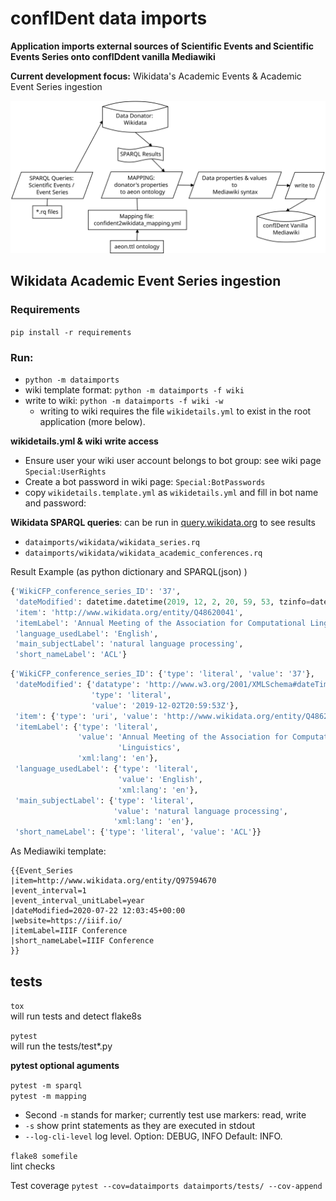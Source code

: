 # confIDent data imports 
**Application imports external sources of Scientific Events and Scientific Events Series onto confIDdent vanilla Mediawiki**

**Current development focus:**  Wikidata's Academic Events & Academic Event Series ingestion

![](docs/data_imports.svg)


## Wikidata Academic Event Series ingestion

###  Requirements
`pip install -r requirements` 

### Run:
* `python -m dataimports`
* wiki template format: `python -m dataimports -f wiki`
* write to wiki: `python -m dataimports -f wiki -w`
    * writing to wiki requires the file `wikidetails.yml` to exist in the root application (more below).


**wikidetails.yml & wiki write access**
* Ensure user your wiki user account belongs to bot group: see wiki page `Special:UserRights`
* Create a bot password in wiki page: `Special:BotPasswords`
* copy `wikidetails.template.yml` as `wikidetails.yml` and fill in bot name and password:<br/>
    
    
    
**Wikidata SPARQL queries**: can be run in [query.wikidata.org](https://query.wikidata.org/) to see results
* `dataimports/wikidata/wikidata_series.rq` 
* `dataimports/wikidata/wikidata_academic_conferences.rq`

Result Example (as python dictionary and SPARQL(json) )
```python
{'WikiCFP_conference_series_ID': '37',
 'dateModified': datetime.datetime(2019, 12, 2, 20, 59, 53, tzinfo=datetime.timezone.utc),
 'item': 'http://www.wikidata.org/entity/Q48620041',
 'itemLabel': 'Annual Meeting of the Association for Computational Linguistics',
 'language_usedLabel': 'English',
 'main_subjectLabel': 'natural language processing',
 'short_nameLabel': 'ACL'}
```
```python
{'WikiCFP_conference_series_ID': {'type': 'literal', 'value': '37'},
 'dateModified': {'datatype': 'http://www.w3.org/2001/XMLSchema#dateTime',
                  'type': 'literal',
                  'value': '2019-12-02T20:59:53Z'},
 'item': {'type': 'uri', 'value': 'http://www.wikidata.org/entity/Q48620041'},
 'itemLabel': {'type': 'literal',
               'value': 'Annual Meeting of the Association for Computational '
                        'Linguistics',
               'xml:lang': 'en'},
 'language_usedLabel': {'type': 'literal',
                        'value': 'English',
                        'xml:lang': 'en'},
 'main_subjectLabel': {'type': 'literal',
                       'value': 'natural language processing',
                       'xml:lang': 'en'},
 'short_nameLabel': {'type': 'literal', 'value': 'ACL'}}
```

As Mediawiki template:

```
{{Event_Series
|item=http://www.wikidata.org/entity/Q97594670
|event_interval=1
|event_interval_unitLabel=year
|dateModified=2020-07-22 12:03:45+00:00
|website=https://iiif.io/
|itemLabel=IIIF Conference
|short_nameLabel=IIIF Conference
}}
```

## tests
`tox`<br/>
will run tests and detect flake8s

`pytest`<br/>
will run the tests/test*.py

**pytest optional aguments**

`pytest -m sparql`<br/>
`pytest -m mapping`<br/>
* Second `-m` stands for marker; currently test use markers: read, write
* `-s` show print statements as they are executed in stdout
*  `--log-cli-level` log level. Option: DEBUG, INFO Default: INFO.   

`flake8 somefile`<br/>
lint checks

Test coverage
`pytest --cov=dataimports dataimports/tests/ --cov-append`
